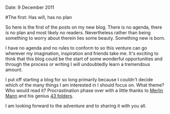 Date: 9 December 2011

#The first: Has will, has no plan

So here is the first of the posts on my new blog. There is no agenda, there is no plan and most likely no readers. Nevertheless rather than being something to worry about therein lies some beauty. Something new is born.

I have no agenda and no rules to conform to so this venture can go wherever my imagination, inspiration and friends take me. It's exciting to think that this blog could be the start of some wonderful opportunities and through the process or writing I will undoubtedly learn a tremendous amount.

I put off starting a blog for so long primarily because I couldn't decide which of the many things I am interested in I should focus on. What theme? Who would read it? Procrastination phase over with a little thanks to [Merlin Mann](http://www.merlinmann.com/ "MerlinMann.com") and his genius [43 folders](http://www.43folders.com/ "43folders.com").

I am looking forward to the adventure and to sharing it with you all.